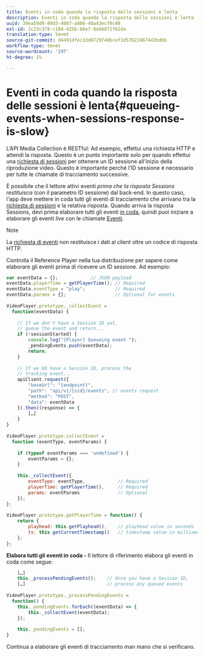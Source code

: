 ```yaml
---
title: Eventi in coda quando la risposta delle sessioni è lenta
description: Eventi in coda quando la risposta delle sessioni è lenta
uuid: 39ea59d9-89d3-4087-a806-48a43ecf0c98
exl-id: 2c23c378-c104-4256-b6e7-8eb6871f62da
translation-type: tm+mt
source-git-commit: d4491dfec33d8729f40bcef1d57622467443bdbb
workflow-type: tm+mt
source-wordcount: '197'
ht-degree: 1%

---
```


# Eventi in coda quando la risposta delle sessioni è lenta{#queueing-events-when-sessions-response-is-slow}

L’API Media Collection è RESTful: Ad esempio, effettui una richiesta HTTP e attendi la risposta. Questo è un punto importante solo per quando effettui una [richiesta di sessioni](/help/media-collection-api/mc-api-ref/mc-api-sessions-req.md) per ottenere un ID sessione all&#39;inizio della riproduzione video. Questo è importante perché l’ID sessione è necessario per tutte le chiamate di tracciamento successive.

È possibile che il lettore attivi eventi _prima che la risposta Sessions restituisca_ (con il parametro ID sessione) dal back-end. In questo caso, l&#39;app deve mettere in coda tutti gli eventi di tracciamento che arrivano tra la [richiesta di sessioni](/help/media-collection-api/mc-api-ref/mc-api-sessions-req.md) e la relativa risposta. Quando arriva la risposta Sessions, devi prima elaborare tutti gli eventi [in coda](/help/media-collection-api/mc-api-ref/mc-api-events-req.md), quindi puoi iniziare a elaborare gli eventi _live_ con le chiamate [Eventi](/help/media-collection-api/mc-api-ref/mc-api-events-req.md).

>[!NOTE]
>
>La [richiesta di eventi](/help/media-collection-api/mc-api-ref/mc-api-events-req.md) non restituisce i dati al client oltre un codice di risposta HTTP.

Controlla il Reference Player nella tua distribuzione per sapere come elaborare gli eventi prima di ricevere un ID sessione. Ad esempio:

```js
var eventData = {};            // JSON payload 
eventData.playerTime = getPlayerTime(); // Required 
eventData.eventType = "play";           // Required 
eventData.params = {};                  // Optional for events 
 
VideoPlayer.prototype._collectEvent =  
  function(eventData) { 
 
    // If we don't have a Session ID yet,  
    // queue the event and return... 
    if (!sessionStarted) { 
        console.log("[Player] Queueing event "); 
        _pendingEvents.push(eventData); 
        return; 
    } 
 
    // If we DO have a Session ID, process the 
    // tracking event...     
    apiClient.request({ 
        "baseUrl": "{endpoint}", 
        "path": "api/v1/{sid}/events", // events request 
        "method": "POST", 
        "data": eventData 
    }).then((response) => {   
        […] 
    } 
} 
 
VideoPlayer.prototype.collectEvent =  
  function (eventType, eventParams) { 
         
    if (typeof eventParams === 'undefined') {   
        eventParams = {}; 
    } 
 
    this._collectEvent({                   
        eventType: eventType,            // Required 
        playerTime: getPlayerTime(),     // Required 
        params: eventParams              // Optional  
    });                                    
}; 
 
VideoPlayer.prototype.getPlayerTime = function() { 
    return { 
        playhead: this.getPlayhead(),    // playhead value in seconds 
        ts: this.getCurrentTimestamp()   // timestamp value in milliseconds 
    }; 
};
```

**Elabora tutti gli eventi in coda -** Il lettore di riferimento elabora gli eventi in coda come segue:

```js
    […] 
    this._processPendingEvents();    // Once you have a Session ID, 
    […]                              // process any queued events 
 
VideoPlayer.prototype._processPendingEvents =  
  function() { 
    this._pendingEvents.forEach((eventData) => { 
        this._collectEvent(eventData); 
    }); 
 
    this._pendingEvents = []; 
}
```

Continua a elaborare gli eventi di tracciamento man mano che si verificano.
